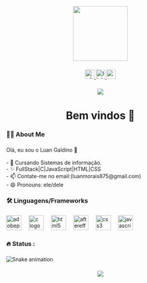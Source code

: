<div align="center">
  <img height="146" src="https://media0.giphy.com/media/v1.Y2lkPTc5MGI3NjExd3JpZzE1OTdmeHB6cGUwMjdmcXZ4ZXd3bW00amk1dW5oZjZvMjd0ZyZlcD12MV9pbnRlcm5hbF9naWZfYnlfaWQmY3Q9dHM/fftcg2GJA0wEOliba5/giphy.gif"  />
</div>

###

<div align="center">
  <a href="(71)991223365" target="_blank">
    <img src="https://img.shields.io/static/v1?message=Whatsapp&logo=whatsapp&label=&color=25D366&logoColor=white&labelColor=&style=for-the-badge" height="25" alt="whatsapp logo"  />
  </a>
  <a href="https://www.linkedin.com/in/luangaldinobr/" target="_blank">
    <img src="https://img.shields.io/static/v1?message=LinkedIn&logo=linkedin&label=&color=0077B5&logoColor=white&labelColor=&style=for-the-badge" height="25" alt="linkedin logo"  />
  </a>
  <a href="luanmorais875@gmail.com" target="_blank">
    <img src="https://img.shields.io/static/v1?message=Gmail&logo=gmail&label=&color=D14836&logoColor=white&labelColor=&style=for-the-badge" height="25" alt="gmail logo"  />
  </a>
</div>

###

<div align="center">
  <img src="https://visitor-badge.laobi.icu/badge?page_id=maurodesouz.maurodesouz&"  />
</div>

###

<h1 align="center">Bem vindos 👋</h1>

###

<h3 align="left">👩‍💻  About Me</h3>

###

<p align="left">Olá, eu sou o Luan Galdino 👋<br><br>- 🔭 Cursando Sistemas de informação.<br>- ✨ FullStack|C|JavaScript|HTML|CSS<br>- 📫 Contate-me no email:(luanmorais875@gmail.com)<br>- 😄 Pronouns: ele/dele</p>

###

<h3 align="left">🛠 Linguagens/Frameworks</h3>

###

<div align="left">
  <img src="https://skillicons.dev/icons?i=ps" height="40" alt="adobephotoshop logo"  />
  <img width="12" />
  <img src="https://cdn.jsdelivr.net/gh/devicons/devicon/icons/c/c-original.svg" height="40" alt="c logo"  />
  <img width="12" />
  <img src="https://skillicons.dev/icons?i=html" height="40" alt="html5 logo"  />
  <img width="12" />
  <img src="https://cdn.jsdelivr.net/gh/devicons/devicon/icons/aftereffects/aftereffects-original.svg" height="40" alt="aftereffects logo"  />
  <img width="12" />
  <img src="https://cdn.jsdelivr.net/gh/devicons/devicon/icons/css3/css3-original.svg" height="40" alt="css3 logo"  />
  <img width="12" />
  <img src="https://cdn.jsdelivr.net/gh/devicons/devicon/icons/javascript/javascript-original.svg" height="40" alt="javascript logo"  />
</div>

###

<h3 align="left">🔥   Status :</h3>

###

<div align="center">
</div>

###

<img src="https://raw.githubusercontent.com/maurodesouz/maurodesouz/output/snake.svg" alt="Snake animation" />

###

<div align="center">
  <img src="https://visitor-badge.laobi.icu/badge?page_id=maurodesouz.maurodesouz&"  />
</div>

###
